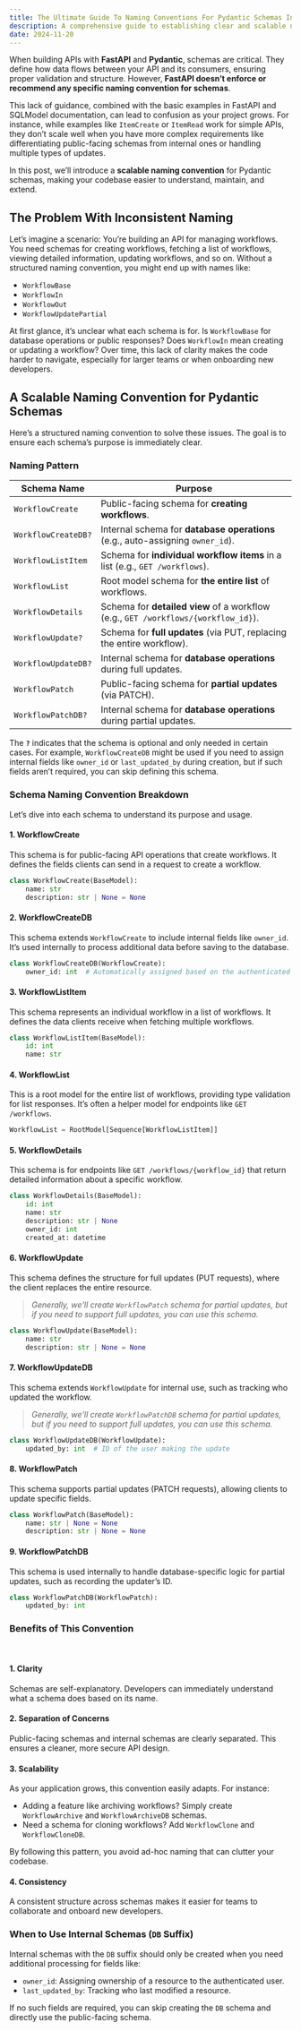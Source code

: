 ```yaml
---
title: The Ultimate Guide To Naming Conventions For Pydantic Schemas In FastAPI
description: A comprehensive guide to establishing clear and scalable naming conventions for Pydantic schemas in FastAPI applications.
date: 2024-11-20
---
```


When building APIs with **FastAPI** and **Pydantic**, schemas are critical. They define how data flows between your API and its consumers, ensuring proper validation and structure. However, **FastAPI doesn’t enforce or recommend any specific naming convention for schemas**.

This lack of guidance, combined with the basic examples in FastAPI and SQLModel documentation, can lead to confusion as your project grows. For instance, while examples like `ItemCreate` or `ItemRead` work for simple APIs, they don’t scale well when you have more complex requirements like differentiating public-facing schemas from internal ones or handling multiple types of updates.

In this post, we’ll introduce a **scalable naming convention** for Pydantic schemas, making your codebase easier to understand, maintain, and extend.

## The Problem With Inconsistent Naming

Let’s imagine a scenario:
You’re building an API for managing workflows. You need schemas for creating workflows, fetching a list of workflows, viewing detailed information, updating workflows, and so on. Without a structured naming convention, you might end up with names like:

- `WorkflowBase`
- `WorkflowIn`
- `WorkflowOut`
- `WorkflowUpdatePartial`

At first glance, it’s unclear what each schema is for. Is `WorkflowBase` for database operations or public responses? Does `WorkflowIn` mean creating or updating a workflow? Over time, this lack of clarity makes the code harder to navigate, especially for larger teams or when onboarding new developers.

## A Scalable Naming Convention for Pydantic Schemas

Here’s a structured naming convention to solve these issues. The goal is to ensure each schema’s purpose is immediately clear.

### Naming Pattern

| **Schema Name**          | **Purpose**                                                                                   |
|---------------------------|-----------------------------------------------------------------------------------------------|
| `WorkflowCreate`          | Public-facing schema for **creating workflows**.                                              |
| `WorkflowCreateDB?`       | Internal schema for **database operations** (e.g., auto-assigning `owner_id`).                |
| `WorkflowListItem`        | Schema for **individual workflow items** in a list (e.g., `GET /workflows`).                  |
| `WorkflowList`            | Root model schema for **the entire list** of workflows.                                       |
| `WorkflowDetails`         | Schema for **detailed view** of a workflow (e.g., `GET /workflows/{workflow_id}`).                     |
| `WorkflowUpdate?`         | Schema for **full updates** (via PUT, replacing the entire workflow).                         |
| `WorkflowUpdateDB?`       | Internal schema for **database operations** during full updates.                              |
| `WorkflowPatch`           | Public-facing schema for **partial updates** (via PATCH).                                     |
| `WorkflowPatchDB?`        | Internal schema for **database operations** during partial updates.                           |

The **`?`** indicates that the schema is optional and only needed in certain cases. For example, `WorkflowCreateDB` might be used if you need to assign internal fields like `owner_id` or `last_updated_by` during creation, but if such fields aren’t required, you can skip defining this schema.

### Schema Naming Convention Breakdown

Let’s dive into each schema to understand its purpose and usage.

#### 1. **WorkflowCreate**

This schema is for public-facing API operations that create workflows. It defines the fields clients can send in a request to create a workflow.

```python
class WorkflowCreate(BaseModel):
    name: str
    description: str | None = None
```

#### 2. **WorkflowCreateDB**

This schema extends `WorkflowCreate` to include internal fields like `owner_id`. It’s used internally to process additional data before saving to the database.

```python
class WorkflowCreateDB(WorkflowCreate):
    owner_id: int  # Automatically assigned based on the authenticated user
```

#### 3. **WorkflowListItem**

This schema represents an individual workflow in a list of workflows. It defines the data clients receive when fetching multiple workflows.

```python
class WorkflowListItem(BaseModel):
    id: int
    name: str
```

#### 4. **WorkflowList**

This is a root model for the entire list of workflows, providing type validation for list responses. It’s often a helper model for endpoints like `GET /workflows`.

```python
WorkflowList = RootModel[Sequence[WorkflowListItem]]
```

#### 5. **WorkflowDetails**

This schema is for endpoints like `GET /workflows/{workflow_id}` that return detailed information about a specific workflow.

```python
class WorkflowDetails(BaseModel):
    id: int
    name: str
    description: str | None
    owner_id: int
    created_at: datetime
```

#### 6. **WorkflowUpdate**

This schema defines the structure for full updates (PUT requests), where the client replaces the entire resource.

> _Generally, we'll create `WorkflowPatch` schema for partial updates, but if you need to support full updates, you can use this schema._

```python
class WorkflowUpdate(BaseModel):
    name: str
    description: str | None = None
```

#### 7. **WorkflowUpdateDB**

This schema extends `WorkflowUpdate` for internal use, such as tracking who updated the workflow.

> _Generally, we'll create `WorkflowPatchDB` schema for partial updates, but if you need to support full updates, you can use this schema._

```python
class WorkflowUpdateDB(WorkflowUpdate):
    updated_by: int  # ID of the user making the update
```

#### 8. **WorkflowPatch**

This schema supports partial updates (PATCH requests), allowing clients to update specific fields.

```python
class WorkflowPatch(BaseModel):
    name: str | None = None
    description: str | None = None
```

#### 9. **WorkflowPatchDB**

This schema is used internally to handle database-specific logic for partial updates, such as recording the updater’s ID.

```python
class WorkflowPatchDB(WorkflowPatch):
    updated_by: int
```

### Benefits of This Convention

<br>

#### 1. Clarity

Schemas are self-explanatory. Developers can immediately understand what a schema does based on its name.

#### 2. Separation of Concerns

Public-facing schemas and internal schemas are clearly separated. This ensures a cleaner, more secure API design.

#### 3. Scalability

As your application grows, this convention easily adapts. For instance:

- Adding a feature like archiving workflows? Simply create `WorkflowArchive` and `WorkflowArchiveDB` schemas.
- Need a schema for cloning workflows? Add `WorkflowClone` and `WorkflowCloneDB`.

By following this pattern, you avoid ad-hoc naming that can clutter your codebase.

#### 4. Consistency

A consistent structure across schemas makes it easier for teams to collaborate and onboard new developers.

### When to Use Internal Schemas (`DB` Suffix)

Internal schemas with the `DB` suffix should only be created when you need additional processing for fields like:

- `owner_id`: Assigning ownership of a resource to the authenticated user.
- `last_updated_by`: Tracking who last modified a resource.

If no such fields are required, you can skip creating the `DB` schema and directly use the public-facing schema.
